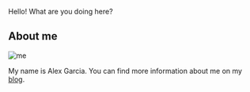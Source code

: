 Hello! What are you doing here?
## About me

![me]({{site.baseurl}}/images/me.jpg)

My name is Alex Garcia. You can find more information about me on my [blog](https://hiimalexjgarcia.dev).
